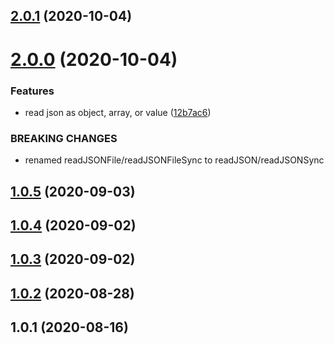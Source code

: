 ## [2.0.1](https://github.com/bconnorwhite/read-json-safe/compare/v2.0.0...v2.0.1) (2020-10-04)



# [2.0.0](https://github.com/bconnorwhite/read-json-safe/compare/v1.0.5...v2.0.0) (2020-10-04)


### Features

* read json as object, array, or value ([12b7ac6](https://github.com/bconnorwhite/read-json-safe/commit/12b7ac6c811dc3999b717a5ec83ce99f3f9fe54e))


### BREAKING CHANGES

* renamed readJSONFile/readJSONFileSync to readJSON/readJSONSync



## [1.0.5](https://github.com/bconnorwhite/read-json-safe/compare/v1.0.4...v1.0.5) (2020-09-03)



## [1.0.4](https://github.com/bconnorwhite/read-json-safe/compare/v1.0.3...v1.0.4) (2020-09-02)



## [1.0.3](https://github.com/bconnorwhite/read-json-safe/compare/v1.0.2...v1.0.3) (2020-09-02)



## [1.0.2](https://github.com/bconnorwhite/read-json-safe/compare/v1.0.1...v1.0.2) (2020-08-28)



## 1.0.1 (2020-08-16)



